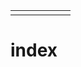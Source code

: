 <HTML>
<HEAD>
<TITLE>  index </TITLE>

</HEAD>
<BODY>
<table border=0 width=100%>
<tr>
  <td><A HREF=Ryan.md</A></td>
  <td><A HREF=Rylee.md</A></td>
  <td><A HREF=Noah.md</A></td>
  <td><A HREF=Alex.md</A></td>
  <td><A HREF=Landon.md</A></td>
  <td><A HREF=Alessandro.md</A></td>
</tr>
</table>
<H1> index</H1><P>
</BODY>
</HTML>

